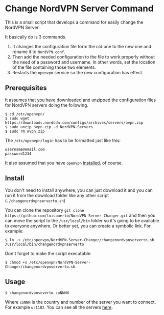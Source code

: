# Change NordVPN Server Command

This is a small script that develops a command for easily change the NordVPN Server. 

It basically do is 3 commands. 

1. It changes the configuration file form the old one to the new one and rename it to `NordVPN.conf`. 
2. Then add the needed configuration to the file to work properly without the need of a password and username. In other words, set the location of the file containing those two elements. 
3. Restarts the `openvpn` service so the new configuration has effect. 

## Prerequisites

It assumes that you have downloaded and unzipped the configuration files for NordVPN servers doing the following.  

```shell
$ cd /etc/openvpn/
$ sudo wget https://downloads.nordcdn.com/configs/archives/servers/ovpn.zip
$ sudo unzip ovpn.zip -d NordVPN-Servers
$ sudo rm ovpn.zip
```

The `/etc/openvpn/login` has to be formatted just like this: 

```
username@email.com
password1234
```

It also assumed that you have `openvpn` [installed](openvpn%20setup.md), of course.

## Install

You don't need to install anywhere, you can just download it and you can run it from the download folder like any other script (`./changenordvpnserverto.sh`)

You can clone the repository `git clone https://github.com/luispuerto/NordVPN-Server-Changer.git` and then you can move the script to the `/usr/local/bin` folder so it's going to be available to everyone anywhere. Or better yet, you can create a symbolic link. For example:

```shell
$ ln -s /etc/openvpn/NordVPN-Server-Changer/changenordvpnserverto.sh /usr/local/bin/changenordvpnserverto
```

Don't forget to make the script executable: 

```shell
$ chmod +x /etc/openvpn/NordVPN-Server-Changer/changenordvpnserverto.sh
```

## Usage

```shell
$ changenordvpnseverto coNNNN
```

Where `coNNN` is the country and number of the server you want to connect. For example `us1182`. You can see all the servers [here](https://nordvpn.com/servers/). 

​	
